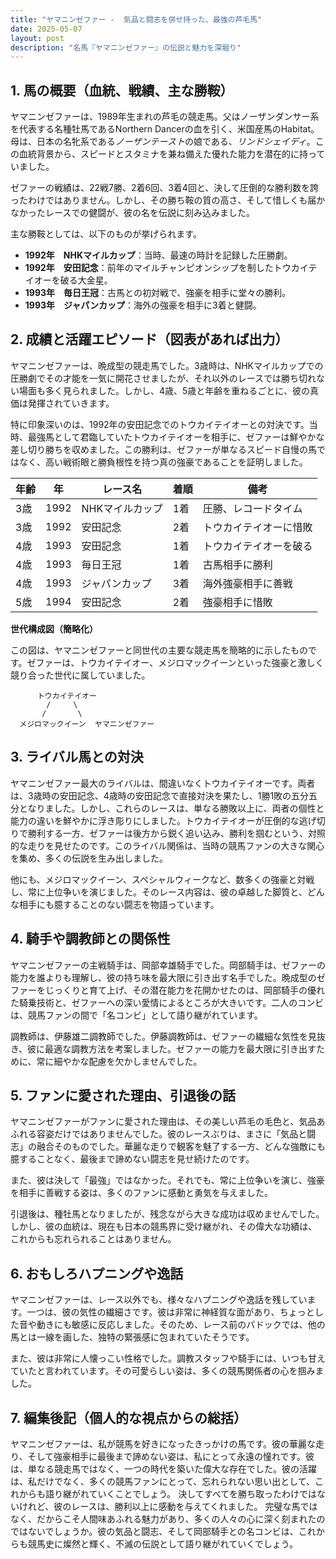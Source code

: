 ```yaml
---
title: "ヤマニンゼファー -  気品と闘志を併せ持った、最強の芦毛馬"
date: 2025-05-07
layout: post
description: "名馬『ヤマニンゼファー』の伝説と魅力を深堀り"
---
```


## 1. 馬の概要（血統、戦績、主な勝鞍）

ヤマニンゼファーは、1989年生まれの芦毛の競走馬。父はノーザンダンサー系を代表する名種牡馬であるNorthern Dancerの血を引く、米国産馬のHabitat。母は、日本の名牝系である*ノーザンテースト*の娘である、*リンドシェイディ*。この血統背景から、スピードとスタミナを兼ね備えた優れた能力を潜在的に持っていました。

ゼファーの戦績は、22戦7勝、2着6回、3着4回と、決して圧倒的な勝利数を誇ったわけではありません。しかし、その勝ち鞍の質の高さ、そして惜しくも届かなかったレースでの健闘が、彼の名を伝説に刻み込みました。

主な勝鞍としては、以下のものが挙げられます。

* **1992年　NHKマイルカップ**：当時、最速の時計を記録した圧勝劇。
* **1992年　安田記念**：前年のマイルチャンピオンシップを制したトウカイテイオーを破る大金星。
* **1993年　毎日王冠**：古馬との初対戦で、強豪を相手に堂々の勝利。
* **1993年　ジャパンカップ**：海外の強豪を相手に3着と健闘。


## 2. 成績と活躍エピソード（図表があれば出力）

ヤマニンゼファーは、晩成型の競走馬でした。3歳時は、NHKマイルカップでの圧勝劇でその才能を一気に開花させましたが、それ以外のレースでは勝ち切れない場面も多く見られました。しかし、4歳、5歳と年齢を重ねるごとに、彼の真価は発揮されていきます。

特に印象深いのは、1992年の安田記念でのトウカイテイオーとの対決です。当時、最強馬として君臨していたトウカイテイオーを相手に、ゼファーは鮮やかな差し切り勝ちを収めました。この勝利は、ゼファーが単なるスピード自慢の馬ではなく、高い戦術眼と勝負根性を持つ真の強豪であることを証明しました。

| 年齢 | 年 | レース名             | 着順 | 備考                                         |
|-----|---|----------------------|-----|---------------------------------------------|
| 3歳 | 1992 | NHKマイルカップ       | 1着 | 圧勝、レコードタイム                             |
| 3歳 | 1992 | 安田記念             | 2着 | トウカイテイオーに惜敗                           |
| 4歳 | 1993 | 安田記念             | 1着 | トウカイテイオーを破る                         |
| 4歳 | 1993 | 毎日王冠             | 1着 | 古馬相手に勝利                               |
| 4歳 | 1993 | ジャパンカップ         | 3着 | 海外強豪相手に善戦                           |
| 5歳 | 1994 | 安田記念             | 2着 | 強豪相手に惜敗                           |


**世代構成図（簡略化）**

この図は、ヤマニンゼファーと同世代の主要な競走馬を簡略的に示したものです。ゼファーは、トウカイテイオー、メジロマックイーンといった強豪と激しく競り合った世代に属していました。

```
      トウカイテイオー
        /     \
       /       \
  メジロマックイーン  ヤマニンゼファー
```


## 3. ライバル馬との対決

ヤマニンゼファー最大のライバルは、間違いなくトウカイテイオーです。両者は、3歳時の安田記念、4歳時の安田記念で直接対決を果たし、1勝1敗の五分五分となりました。しかし、これらのレースは、単なる勝敗以上に、両者の個性と能力の違いを鮮やかに浮き彫りにしました。トウカイテイオーが圧倒的な逃げ切りで勝利する一方、ゼファーは後方から鋭く追い込み、勝利を掴むという、対照的な走りを見せたのです。このライバル関係は、当時の競馬ファンの大きな関心を集め、多くの伝説を生み出しました。

他にも、メジロマックイーン、スペシャルウィークなど、数多くの強豪と対戦し、常に上位争いを演じました。そのレース内容は、彼の卓越した脚質と、どんな相手にも臆することのない闘志を物語っています。


## 4. 騎手や調教師との関係性

ヤマニンゼファーの主戦騎手は、岡部幸雄騎手でした。岡部騎手は、ゼファーの能力を誰よりも理解し、彼の持ち味を最大限に引き出す名手でした。晩成型のゼファーをじっくりと育て上げ、その潜在能力を花開かせたのは、岡部騎手の優れた騎乗技術と、ゼファーへの深い愛情によるところが大きいです。二人のコンビは、競馬ファンの間で「名コンビ」として語り継がれています。

調教師は、伊藤雄二調教師でした。伊藤調教師は、ゼファーの繊細な気性を見抜き、彼に最適な調教方法を考案しました。ゼファーの能力を最大限に引き出すために、常に細やかな配慮を欠かしませんでした。


## 5. ファンに愛された理由、引退後の話

ヤマニンゼファーがファンに愛された理由は、その美しい芦毛の毛色と、気品あふれる容姿だけではありませんでした。彼のレースぶりは、まさに「気品と闘志」の融合そのものでした。華麗な走りで観客を魅了する一方、どんな強敵にも臆することなく、最後まで諦めない闘志を見せ続けたのです。

また、彼は決して「最強」ではなかった。それでも、常に上位争いを演じ、強豪を相手に善戦する姿は、多くのファンに感動と勇気を与えました。

引退後は、種牡馬となりましたが、残念ながら大きな成功は収めませんでした。しかし、彼の血統は、現在も日本の競馬界に受け継がれ、その偉大な功績は、これからも忘れられることはありません。


## 6. おもしろハプニングや逸話

ヤマニンゼファーは、レース以外でも、様々なハプニングや逸話を残しています。一つは、彼の気性の繊細さです。彼は非常に神経質な面があり、ちょっとした音や動きにも敏感に反応しました。そのため、レース前のパドックでは、他の馬とは一線を画した、独特の緊張感に包まれていたそうです。

また、彼は非常に人懐っこい性格でした。調教スタッフや騎手には、いつも甘えていたと言われています。その可愛らしい姿は、多くの競馬関係者の心を掴みました。


## 7. 編集後記（個人的な視点からの総括）

ヤマニンゼファーは、私が競馬を好きになったきっかけの馬です。彼の華麗な走り、そして強豪相手に最後まで諦めない姿は、私にとって永遠の憧れです。彼は、単なる競走馬ではなく、一つの時代を築いた偉大な存在でした。彼の活躍は、私だけでなく、多くの競馬ファンにとって、忘れられない思い出として、これからも語り継がれていくことでしょう。  決してすべてを勝ち取ったわけではないけれど、彼のレースは、勝利以上に感動を与えてくれました。  完璧な馬ではなく、だからこそ人間味あふれる魅力があり、多くの人々の心に深く刻まれたのではないでしょうか。彼の気品と闘志、そして岡部騎手との名コンビは、これからも競馬史に燦然と輝く、不滅の伝説として語り継がれていくでしょう。
